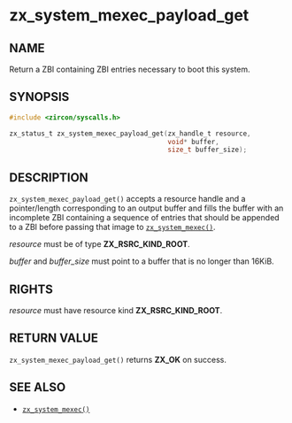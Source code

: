 # zx_system_mexec_payload_get

## NAME

<!-- Updated by update-docs-from-abigen, do not edit. -->

Return a ZBI containing ZBI entries necessary to boot this system.

## SYNOPSIS

<!-- Updated by update-docs-from-abigen, do not edit. -->

```c
#include <zircon/syscalls.h>

zx_status_t zx_system_mexec_payload_get(zx_handle_t resource,
                                        void* buffer,
                                        size_t buffer_size);
```

## DESCRIPTION

`zx_system_mexec_payload_get()` accepts a resource handle and a
pointer/length corresponding to an output buffer and fills the buffer with an
incomplete ZBI containing a sequence of entries that should be appended to a
ZBI before passing that image to [`zx_system_mexec()`].

*resource* must be of type **ZX_RSRC_KIND_ROOT**.

*buffer* and *buffer_size* must point to a buffer that is no longer than 16KiB.

## RIGHTS

<!-- Updated by update-docs-from-abigen, do not edit. -->

*resource* must have resource kind **ZX_RSRC_KIND_ROOT**.

## RETURN VALUE

`zx_system_mexec_payload_get()` returns **ZX_OK** on success.

## SEE ALSO

 - [`zx_system_mexec()`]

<!-- References updated by update-docs-from-abigen, do not edit. -->

[`zx_system_mexec()`]: system_mexec.md
